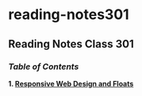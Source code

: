 # reading-notes301

## Reading Notes Class 301

### *Table of Contents*

**1. [Responsive Web Design and Floats](google.com)**
